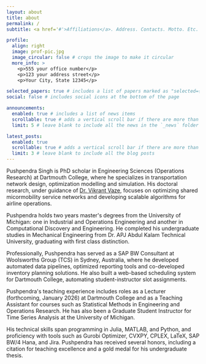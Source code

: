 ```yaml
---
layout: about
title: about
permalink: /
subtitle: <a href='#'>Affiliations</a>. Address. Contacts. Motto. Etc.

profile:
  align: right
  image: prof-pic.jpg
  image_circular: false # crops the image to make it circular
  more_info: >
    <p>555 your office number</p>
    <p>123 your address street</p>
    <p>Your City, State 12345</p>

selected_papers: true # includes a list of papers marked as "selected={true}"
social: false # includes social icons at the bottom of the page

announcements:
  enabled: true # includes a list of news items
  scrollable: true # adds a vertical scroll bar if there are more than 3 news items
  limit: 5 # leave blank to include all the news in the `_news` folder

latest_posts:
  enabled: true
  scrollable: true # adds a vertical scroll bar if there are more than 3 new posts items
  limit: 3 # leave blank to include all the blog posts
---
```


Pushpendra Singh is PhD scholar in Engineering Sciences (Operations Research) at Dartmouth College, where he specializes in transportation network design, optimization modelling and simulation. His doctoral research, under guidance of [Dr. Vikrant Vaze](https://engineering.dartmouth.edu/community/faculty/vikrant-vaze), focuses on optimizing shared micormobility service networks and developing scalable algorithms for airline operations.

Pushpendra holds two years master's degrees from the University of Michigan: one in Industrial and Operations Engineering and another in Computational Discovery and Engineering. He completed his undergraduate studies in Mechanical Engineering from Dr. APJ Abdul Kalam Technical University, graduating with first class distinction.

Professionally, Pushpendra has served as a SAP BW Consultant at Woolsworths Group (TCS) in Sydney, Australia, where he developed automated data pipelines, optimized reporting tools and co-developed inventory planning solutions. He also built a web-based scheduling system for Dartmouth College, automating student-instructor slot assignments. 

Pushpendra's teaching experience includes roles as a Lecturer (forthcoming, January 2026) at Dartmouth College and as a Teaching Assistant for courses such as Statistical Methods in Engineering and Operations Research. He has also been a Graduate Student Instructor for Time Series Analysis at the University of Michigan. 

His technical skills span programming in Julia, MATLAB, and Python, and proficiency with tools such as Gurobi Optimizer, CVXPY, CPLEX, LaTeX, SAP BW/4 Hana, and Jira. Pushpendra has received several honors, including a citation for teaching excellence and a gold medal for his undergraduate thesis.
